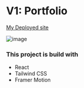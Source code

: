 # V1: Portfolio


[My Deployed site](https://davidyu.netlify.app/)

![image](https://github.com/OppedRawen/ActualReactPortfolio/assets/95009568/51adbbe7-2b70-4bee-9a35-34242d096ef3)
  
### This project is build with
 * React
 * Tailwind CSS
 * Framer Motion
   
